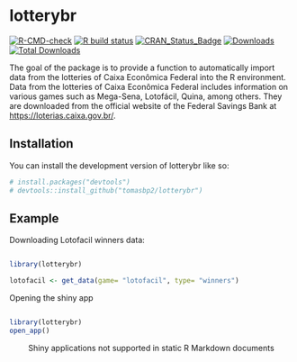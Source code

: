 
<!-- README.md is generated from README.Rmd. Please edit that file -->

# lotterybr

<!-- badges: start -->

[![R-CMD-check](https://github.com/tomasbp2/lotterybr/actions/workflows/R-CMD-check.yaml/badge.svg)](https://github.com/tomasbp2/lotterybr/actions/workflows/R-CMD-check.yaml)
[![R build
status](https://github.com/tomasbp2/lotterybr/workflows/R-CMD-check/badge.svg)](https://github.com/tomasb2/lotterybr/actions)
[![CRAN_Status_Badge](https://www.r-pkg.org/badges/version/lotterybr)](https://cran.r-project.org/package=lotterybr)
[![Downloads](https://cranlogs.r-pkg.org/badges/lotterybr)](https://cran.r-project.org/package=lotterybr)
[![Total
Downloads](https://cranlogs.r-pkg.org/badges/grand-total/survstan?color=orange)](https://cran.r-project.org/package=lotterybr)

<!-- badges: end -->

The goal of the package is to provide a function to automatically import
data from the lotteries of Caixa Econômica Federal into the R
environment. Data from the lotteries of Caixa Econômica Federal includes
information on various games such as Mega-Sena, Lotofácil, Quina, among
others. They are downloaded from the official website of the Federal
Savings Bank at <https://loterias.caixa.gov.br/>.

## Installation

You can install the development version of lotterybr like so:

``` r
# install.packages("devtools")
# devtools::install_github("tomasbp2/lotterybr")
```

## Example

Downloading Lotofacil winners data:

``` r

library(lotterybr)

lotofacil <- get_data(game= "lotofacil", type= "winners")
```

Opening the shiny app

``` r

library(lotterybr)
open_app()
```

<div style="width: 100% ; height: 400px ; text-align: center; box-sizing: border-box; -moz-box-sizing: border-box; -webkit-box-sizing: border-box;" class="muted well">Shiny applications not supported in static R Markdown documents</div>
